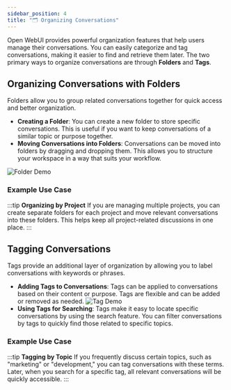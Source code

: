 ```yaml
---
sidebar_position: 4
title: "🗂️ Organizing Conversations"
---
```


Open WebUI provides powerful organization features that help users manage their conversations. You can easily categorize and tag conversations, making it easier to find and retrieve them later. The two primary ways to organize conversations are through **Folders** and **Tags**.

## Organizing Conversations with Folders

Folders allow you to group related conversations together for quick access and better organization.

- **Creating a Folder**: You can create a new folder to store specific conversations. This is useful if you want to keep conversations of a similar topic or purpose together.
- **Moving Conversations into Folders**: Conversations can be moved into folders by dragging and dropping them. This allows you to structure your workspace in a way that suits your workflow.

![Folder Demo](/img/folder-demo.gif)

### Example Use Case

:::tip **Organizing by Project**
If you are managing multiple projects, you can create separate folders for each project and move relevant conversations into these folders. This helps keep all project-related discussions in one place.
:::

## Tagging Conversations

Tags provide an additional layer of organization by allowing you to label conversations with keywords or phrases.

- **Adding Tags to Conversations**: Tags can be applied to conversations based on their content or purpose. Tags are flexible and can be added or removed as needed. 
![Tag Demo](/img/folder-demo.gif)
- **Using Tags for Searching**: Tags make it easy to locate specific conversations by using the search feature. You can filter conversations by tags to quickly find those related to specific topics.

### Example Use Case

:::tip **Tagging by Topic**
If you frequently discuss certain topics, such as "marketing" or "development," you can tag conversations with these terms. Later, when you search for a specific tag, all relevant conversations will be quickly accessible.
:::
